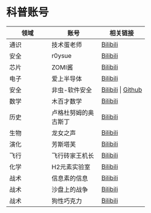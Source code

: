 # 科普账号



<table><thead><tr><th width="96">领域</th><th width="116">账号</th><th>相关链接</th></tr></thead><tbody><tr><td>通识</td><td>技术蛋老师</td><td><a href="https://space.bilibili.com/327247876">Bilibili</a></td></tr><tr><td>安全</td><td>r0ysue</td><td><a href="https://space.bilibili.com/31025974">Bilibili</a></td></tr><tr><td>芯片</td><td>ZOMI酱</td><td><a href="https://space.bilibili.com/517221395">Bilibili</a></td></tr><tr><td>电子</td><td>爱上半导体</td><td><a href="https://space.bilibili.com/395188578/video">Bilibili</a></td></tr><tr><td>安全</td><td>非虫-软件安全</td><td><a href="https://space.bilibili.com/6013655">Bilibili</a> | <a href="https://github.com/feicong/ebpf-course">Github</a></td></tr><tr><td>数学</td><td>木百才数学</td><td><a href="https://space.bilibili.com/107977458">Bilibili</a></td></tr><tr><td>历史</td><td>卢格杜努姆的奥古斯丁</td><td><a href="https://space.bilibili.com/1346921">Bilibili</a></td></tr><tr><td>生物</td><td>龙女之声</td><td><a href="https://space.bilibili.com/18706318">Bilibili</a></td></tr><tr><td>演化</td><td>芳斯塔芙</td><td><a href="https://space.bilibili.com/72270557">Bilibili</a></td></tr><tr><td>飞行</td><td>飞行砖家王机长</td><td><a href="https://space.bilibili.com/178960010">Bilibili</a></td></tr><tr><td>化学</td><td>H2元素实验室</td><td><a href="https://space.bilibili.com/414878461">Bilibili</a> </td></tr><tr><td>战术</td><td>信息素的信息</td><td><a href="https://space.bilibili.com/44412187">Bilibili</a></td></tr><tr><td>战术</td><td>沙盘上的战争</td><td><a href="https://space.bilibili.com/612194373">Bilibili</a></td></tr><tr><td>战术</td><td>狗性巧克力</td><td><a href="https://space.bilibili.com/440798355">Bilibili</a> </td></tr></tbody></table>
